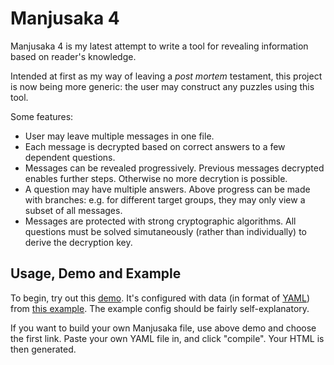 Manjusaka 4
===========

Manjusaka 4 is my latest attempt to write a tool for revealing information
based on reader's knowledge.

Intended at first as my way of leaving a _post mortem_ testament, this project
is now being more generic: the user may construct any puzzles using this tool.

Some features:
* User may leave multiple messages in one file.
* Each message is decrypted based on correct answers to a few dependent
  questions.
* Messages can be revealed progressively. Previous messages decrypted enables
  further steps. Otherwise no more decrytion is possible.
* A question may have multiple answers. Above progress can be made with
  branches: e.g. for different target groups, they may only view a subset of
  all messages.
* Messages are protected with strong cryptographic algorithms. All questions
  must be solved simutaneously (rather than individually) to derive the
  decryption key.

## Usage, Demo and Example

To begin, try out this [demo](./demo.html). It's configured with data (in
format of [YAML](https://yaml.org/spec/)) from
[this example](https://github.com/neoatlantis/manjusaka4/blob/master/example.yaml).
The example config should be fairly self-explanatory.

If you want to build your own Manjusaka file, use above demo and choose the
first link. Paste your own YAML file in, and click "compile". Your HTML is
then generated. 


